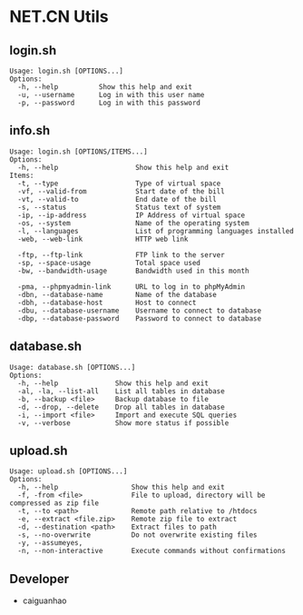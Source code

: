 NET.CN Utils
============

login.sh
--------
    Usage: login.sh [OPTIONS...]
    Options:
      -h, --help          Show this help and exit
      -u, --username      Log in with this user name
      -p, --password      Log in with this password

info.sh
-------
    Usage: login.sh [OPTIONS/ITEMS...]
    Options:
      -h, --help                   Show this help and exit
    Items:
      -t, --type                   Type of virtual space
      -vf, --valid-from            Start date of the bill
      -vt, --valid-to              End date of the bill
      -s, --status                 Status text of system
      -ip, --ip-address            IP Address of virtual space
      -os, --system                Name of the operating system
      -l, --languages              List of programming languages installed
      -web, --web-link             HTTP web link

      -ftp, --ftp-link             FTP link to the server
      -sp, --space-usage           Total space used
      -bw, --bandwidth-usage       Bandwidth used in this month

      -pma, --phpmyadmin-link      URL to log in to phpMyAdmin
      -dbn, --database-name        Name of the database
      -dbh, --database-host        Host to connect
      -dbu, --database-username    Username to connect to database
      -dbp, --database-password    Password to connect to database

database.sh
-----------
    Usage: database.sh [OPTIONS...]
    Options:
      -h, --help              Show this help and exit
      -al, -la, --list-all    List all tables in database
      -b, --backup <file>     Backup database to file
      -d, --drop, --delete    Drop all tables in database
      -i, --import <file>     Import and execute SQL queries
      -v, --verbose           Show more status if possible

upload.sh
---------
    Usage: upload.sh [OPTIONS...]
    Options:
      -h, --help                  Show this help and exit
      -f, -from <file>            File to upload, directory will be compressed as zip file
      -t, --to <path>             Remote path relative to /htdocs
      -e, --extract <file.zip>    Remote zip file to extract
      -d, --destination <path>    Extract files to path
      -s, --no-overwrite          Do not overwrite existing files
      -y, --assumeyes,
      -n, --non-interactive       Execute commands without confirmations

Developer
---------
* caiguanhao
